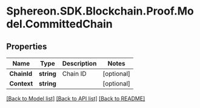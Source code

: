 # Sphereon.SDK.Blockchain.Proof.Model.CommittedChain
## Properties

Name | Type | Description | Notes
------------ | ------------- | ------------- | -------------
**ChainId** | **string** | Chain ID | [optional] 
**Context** | **string** |  | [optional] 

[[Back to Model list]](../README.md#documentation-for-models) [[Back to API list]](../README.md#documentation-for-api-endpoints) [[Back to README]](../README.md)

